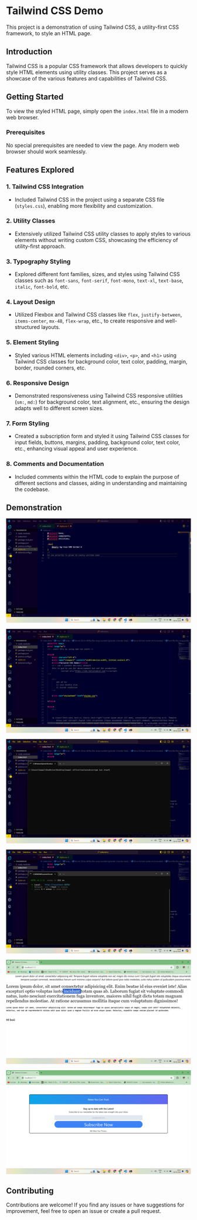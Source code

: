 # Tailwind CSS Demo

This project is a demonstration of using Tailwind CSS, a utility-first CSS framework, to style an HTML page.

## Introduction

Tailwind CSS is a popular CSS framework that allows developers to quickly style HTML elements using utility classes. This project serves as a showcase of the various features and capabilities of Tailwind CSS.

## Getting Started

To view the styled HTML page, simply open the `index.html` file in a modern web browser.

### Prerequisites

No special prerequisites are needed to view the page. Any modern web browser should work seamlessly.

## Features Explored

### 1. Tailwind CSS Integration

- Included Tailwind CSS in the project using a separate CSS file (`styles.css`), enabling more flexibility and customization.

### 2. Utility Classes

- Extensively utilized Tailwind CSS utility classes to apply styles to various elements without writing custom CSS, showcasing the efficiency of utility-first approach.

### 3. Typography Styling

- Explored different font families, sizes, and styles using Tailwind CSS classes such as `font-sans`, `font-serif`, `font-mono`, `text-xl`, `text-base`, `italic`, `font-bold`, etc.

### 4. Layout Design

- Utilized Flexbox and Tailwind CSS classes like `flex`, `justify-between`, `items-center`, `mx-48`, `flex-wrap`, etc., to create responsive and well-structured layouts.

### 5. Element Styling

- Styled various HTML elements including `<div>`, `<p>`, and `<h1>` using Tailwind CSS classes for background color, text color, padding, margin, border, rounded corners, etc.

### 6. Responsive Design

- Demonstrated responsiveness using Tailwind CSS responsive utilities (`sm:`, `md:`) for background color, text alignment, etc., ensuring the design adapts well to different screen sizes.

### 7. Form Styling

- Created a subscription form and styled it using Tailwind CSS classes for input fields, buttons, margins, padding, background color, text color, etc., enhancing visual appeal and user experience.

### 8. Comments and Documentation

- Included comments within the HTML code to explain the purpose of different sections and classes, aiding in understanding and maintaining the codebase.

## Demonstration


![](images/1.png)




![](images/2.png)




![](images/3.png)




![](images/4.png)




![](images/5.png)




![](images/6.png)



## Contributing

Contributions are welcome! If you find any issues or have suggestions for improvement, feel free to open an issue or create a pull request.


